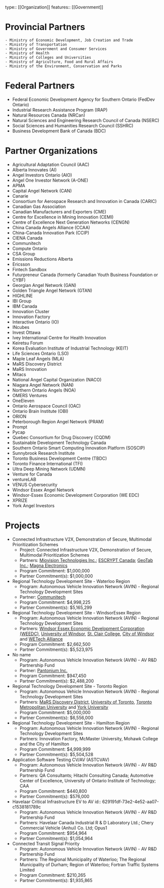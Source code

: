type:: [[Organization]]
features:: [[Government]]

# Provincial Partners

	- Ministry of Economic Development, Job Creation and Trade
	- Ministry of Transportation
	- Ministry of Government and Consumer Services
	- Ministry of Health
	- Ministry of Colleges and Universities
	- Ministry of Agriculture, Food and Rural Affairs
	- Ministry of the Environment, Conservation and Parks

# Federal Partners

- Federal Economic Development Agency for Southern Ontario (FedDev Ontario)
- Industrial Research Assistance Program (IRAP)
- Natural Resources Canada (NRCan)
- Natural Sciences and Engineering Research Council of Canada (NSERC)
- Social Sciences and Humanities Research Council (SSHRC)
- Business Development Bank of Canada (BDC)

# Partner Organizations

- Agricultural Adaptation Council (AAC)
- Alberta Innovates (AI)
- Angel Investors Ontario (AIO) 
- Angel One Investor Network (A-ONE)
- APMA
- Capital Angel Network (CAN)
- Canarie
- Consortium for Aerospace Research and Innovation in Canada (CARIC)
- Canadian Gas Association
- Canadian Manufacturers and Exporters (CME) 
-  Centre for Excellence in Mining Innovation (CEMI)
- Centre of Excellence Next Generation Networks (CENGN) 
- China Canada Angels Alliance (CCAA) 
- China-Canada Innovation Park (CCIP)
- CIENA Canada
- Communitech 
-  Compute Ontario 
- CSA Group 
- Emissions Reductions Alberta
- Ericsson
- Fintech Sandbox 
- Futurpreneur Canada (formerly Canadian Youth Business Foundation or CYBF) 
- Georgian Angel Network (GAN) 
- Golden Triangle Angel Network (GTAN) 
- HIGHLINE
- IBI Group
- IBM Canada  
- Innovation Cluster   
- Innovation Factory   
- Interactive Ontario (IO)  
- INcubes  
- Invest Ottawa  
- Ivey International Centre for Health Innovation  
- Keiretsu Forum
- Korea Evaluation Institute of Industrial Technology (KEIT) 
- Life Sciences Ontario (LSO) 
- Maple Leaf Angels (MLA) 
- MaRS Discovery District 
- MaRS Innovation
- Mitacs
- National Angel Capital Organization (NACO)
- Niagara Angel Network (NAN) 
- Northern Ontario Angels (NOA) 
- OMERS Ventures  
- OneEleven  
- Ontario Aerospace Council (OAC) 
- Ontario Brain Institute (OBI) 
- ORION  
- Peterborough Region Angel Network (PRAM)
- Prompt
- Pycap
- Quebec Consortium for Drug Discovery (CQDM)
- Sustainable Development Technology Canada
- Southern Ontario Smart Computing Innovation Platform (SOSCIP) 
- Sunnybrook Research Institute 
- Toronto Business Development Centre (TBDC)
- Toronto Finance International (TFI) 
- Ultra Deep Mining Network (UDMN) 
- Venture for Canada 
- ventureLAB
- VENUS Cybersecurity 
- Windsor Essex Angel Network
- Windsor-Essex Economic Development Corporation (WE EDC) 
- XPRIZE
- York Angel Investors

# Projects

- Connected Infrastructure V2X, Demonstration of Secure, Multimodal Prioritization Schemes
	- Project: Connected Infrastructure V2X, Demonstration of Secure, Multimodal Prioritization Schemes
	- Partners: [Miovision Technologies Inc.](https://miovision.com/); [ESCRYPT Canada](https://www.escrypt.com/en); [GeoTab Inc.](https://www.geotab.com/); [Magna Electronics](https://www.magna.com/company/company-information/magna-groups/magna-electronics)
	- Program Commitment: $1,000,000
	- Partner Commitment(s): $1,000,000
- Regional Technology Development Site - Waterloo Region
	- Program: Autonomous Vehicle Innovation Network (AVIN) - Regional Technology Development Sites
	- Partner: [Communitech](https://www.communitech.ca/)
	- Program Commitment: $4,998,225
	- Partner Commitment(s): $5,165,299
- Regional Technology Development Site - WindsorEssex Region
	- Program: Autonomous Vehicle Innovation Network (AVIN) - Regional Technology Development Sites
	- Partners: [Windsor Essex Economic Development Corporation (WEEDC)](https://www.investwindsoressex.com), [University of Windsor](https://www.uwindsor.ca), [St. Clair College](https://www.stclaircollege.ca/), [City of Windsor](https://www.citywindsor.ca/) and [WETech Alliance](https://www.wetech-alliance.com/)
	- Program Commitment: $2,662,500
	- Partner Commitment(s): $5,523,975
- No name
	- Program: Autonomous Vehicle Innovation Network (AVIN) - AV R&D Partnership Fund
	- Partner: [Pantonium Inc.](https://pantonium.com/)
	- Program Commitment: $947,450
	- Partner Commitment(s): $2,488,200
- Regional Technology Development Site - Toronto Region
	- Program: Autonomous Vehicle Innovation Network (AVIN) - Regional Technology Development Sites
	- Partners: [MaRS Discovery District](https://www.marsdd.com/), [University of Toronto](https://www.utoronto.ca/), [Toronto Metropolitan University](https://www.torontomu.ca/) and [York University](https://www.yorku.ca/)
	- Program Commitment: $5,000,000
	- Partner Commitment(s): $6,556,000
- Regional Technology Development Site - Hamilton Region
	- Program: Autonomous Vehicle Innovation Network (AVIN) - Regional Technology Development Sites
	- Partners: Innovation Factory, McMaster University, Mohawk College and the City of Hamilton
	- Program Commitment: $4,999,999
	- Partner Commitment(s): $5,504,528
- Application Software Testing CV/AV (ASTCVAV)
	- Program: Autonomous Vehicle Innovation Network (AVIN) - AV R&D Partnership Fund
	- Partners: QA Consultants; Hitachi Consulting Canada; Automotive Center of Excellence, University of Ontario Institute of Technology; CAA
	- Program Commitment: $440,800
	- Partner Commitment(s): $576,000
- Havelaar Critical Infrastructure EV to AV
  id:: 629191df-73e2-4e52-aa07-c1538181789c
	- Program: Autonomous Vehicle Innovation Network (AVIN) - AV R&D Partnership Fund
	- Partners: Havelaar Canada Industrial R & D Laboratory Ltd.; Chery Commercial Vehicle (Anhui) Co. Ltd; Opus1
	- Program Commitment: $954,964
	- Partner Commitment(s): $1,054,964
- Connected Transit Signal Priority
	- Program: Autonomous Vehicle Innovation Network (AVIN) - AV R&D Partnership Fund
	- Partners: The Regional Municipality of Waterloo; The Regional Municipality of Durham; Region of Waterloo; Fortran Traffic Systems Limited
	- Program Commitment: $210,265
	- Partner Commitment(s): $1,935,865
